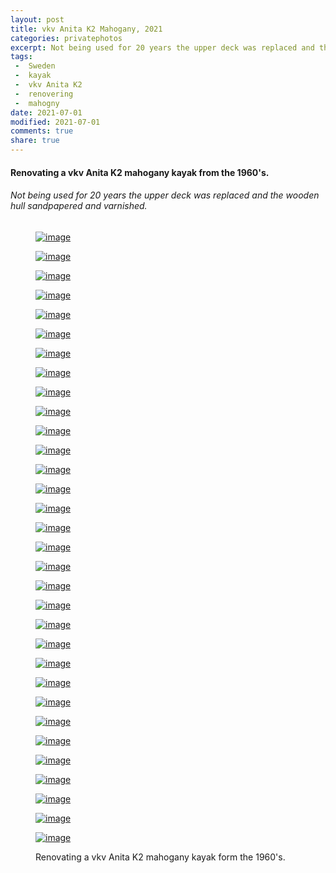 ```yaml
---
layout: post
title: vkv Anita K2 Mahogany, 2021
categories: privatephotos
excerpt: Not being used for 20 years the upper deck was replaced and the wooden hull sandpapered and varnished.
tags:
 -  Sweden
 -  kayak
 -  vkv Anita K2
 -  renovering
 -  mahogny
date: 2021-07-01
modified: 2021-07-01
comments: true
share: true
---
```



#### Renovating a vkv Anita K2 mahogany kayak from the 1960's.

###### Not being used for 20 years the upper deck was replaced and the wooden hull sandpapered and varnished.

<figure class='third'>

<a href="../../photos/se_202106_vkv-anita2_renovering/se_202106_vkv-anita2_renovering_m_01_IMG_20210604_152925_945.jpg"><img src="../../photos/se_202106_vkv-anita2_renovering/se_202106_vkv-anita2_renovering_m_01_IMG_20210604_152925_945.jpg" alt="image"></a>

<a href="../../photos/se_202106_vkv-anita2_renovering/se_202106_vkv-anita2_renovering_m_02_vkv_anita_k2_mahogny-60-tal_blocket_01.jpg"><img src="../../photos/se_202106_vkv-anita2_renovering/se_202106_vkv-anita2_renovering_m_02_vkv_anita_k2_mahogny-60-tal_blocket_01.jpg" alt="image"></a>

<a href="../../photos/se_202106_vkv-anita2_renovering/se_202106_vkv-anita2_renovering_m_04_IMG_20210604_144255_773.jpg"><img src="../../photos/se_202106_vkv-anita2_renovering/se_202106_vkv-anita2_renovering_m_04_IMG_20210604_144255_773.jpg" alt="image"></a>

<a href="../../photos/se_202106_vkv-anita2_renovering/se_202106_vkv-anita2_renovering_m_05_IMG_20210604_163335_058.jpg"><img src="../../photos/se_202106_vkv-anita2_renovering/se_202106_vkv-anita2_renovering_m_05_IMG_20210604_163335_058.jpg" alt="image"></a>

<a href="../../photos/se_202106_vkv-anita2_renovering/se_202106_vkv-anita2_renovering_m_07_IMG_20210604_170546_834.jpg"><img src="../../photos/se_202106_vkv-anita2_renovering/se_202106_vkv-anita2_renovering_m_07_IMG_20210604_170546_834.jpg" alt="image"></a>

<a href="../../photos/se_202106_vkv-anita2_renovering/se_202106_vkv-anita2_renovering_m_08_IMG_20210604_170814_431.jpg"><img src="../../photos/se_202106_vkv-anita2_renovering/se_202106_vkv-anita2_renovering_m_08_IMG_20210604_170814_431.jpg" alt="image"></a>

<a href="../../photos/se_202106_vkv-anita2_renovering/se_202106_vkv-anita2_renovering_m_09_DSC_4778.jpg"><img src="../../photos/se_202106_vkv-anita2_renovering/se_202106_vkv-anita2_renovering_m_09_DSC_4778.jpg" alt="image"></a>

<a href="../../photos/se_202106_vkv-anita2_renovering/se_202106_vkv-anita2_renovering_m_10_DSC_4779.jpg"><img src="../../photos/se_202106_vkv-anita2_renovering/se_202106_vkv-anita2_renovering_m_10_DSC_4779.jpg" alt="image"></a>

<a href="../../photos/se_202106_vkv-anita2_renovering/se_202106_vkv-anita2_renovering_m_11_DSC_4781.jpg"><img src="../../photos/se_202106_vkv-anita2_renovering/se_202106_vkv-anita2_renovering_m_11_DSC_4781.jpg" alt="image"></a>

<a href="../../photos/se_202106_vkv-anita2_renovering/se_202106_vkv-anita2_renovering_m_12_DSC_4782.jpg"><img src="../../photos/se_202106_vkv-anita2_renovering/se_202106_vkv-anita2_renovering_m_12_DSC_4782.jpg" alt="image"></a>

<a href="../../photos/se_202106_vkv-anita2_renovering/se_202106_vkv-anita2_renovering_m_13_DSC_4783.jpg"><img src="../../photos/se_202106_vkv-anita2_renovering/se_202106_vkv-anita2_renovering_m_13_DSC_4783.jpg" alt="image"></a>

<a href="../../photos/se_202106_vkv-anita2_renovering/se_202106_vkv-anita2_renovering_m_14_DSC_4788.jpg"><img src="../../photos/se_202106_vkv-anita2_renovering/se_202106_vkv-anita2_renovering_m_14_DSC_4788.jpg" alt="image"></a>

<a href="../../photos/se_202106_vkv-anita2_renovering/se_202106_vkv-anita2_renovering_m_15_DSC_4790.jpg"><img src="../../photos/se_202106_vkv-anita2_renovering/se_202106_vkv-anita2_renovering_m_15_DSC_4790.jpg" alt="image"></a>

<a href="../../photos/se_202106_vkv-anita2_renovering/se_202106_vkv-anita2_renovering_m_16_DSC_4786.jpg"><img src="../../photos/se_202106_vkv-anita2_renovering/se_202106_vkv-anita2_renovering_m_16_DSC_4786.jpg" alt="image"></a>

<a href="../../photos/se_202106_vkv-anita2_renovering/se_202106_vkv-anita2_renovering_m_17_DSC_4791.jpg"><img src="../../photos/se_202106_vkv-anita2_renovering/se_202106_vkv-anita2_renovering_m_17_DSC_4791.jpg" alt="image"></a>

<a href="../../photos/se_202106_vkv-anita2_renovering/se_202106_vkv-anita2_renovering_m_18_DSC_4792.jpg"><img src="../../photos/se_202106_vkv-anita2_renovering/se_202106_vkv-anita2_renovering_m_18_DSC_4792.jpg" alt="image"></a>

<a href="../../photos/se_202106_vkv-anita2_renovering/se_202106_vkv-anita2_renovering_m_19_DSC_4793.jpg"><img src="../../photos/se_202106_vkv-anita2_renovering/se_202106_vkv-anita2_renovering_m_19_DSC_4793.jpg" alt="image"></a>

<a href="../../photos/se_202106_vkv-anita2_renovering/se_202106_vkv-anita2_renovering_m_20_DSC_4795.jpg"><img src="../../photos/se_202106_vkv-anita2_renovering/se_202106_vkv-anita2_renovering_m_20_DSC_4795.jpg" alt="image"></a>

<a href="../../photos/se_202106_vkv-anita2_renovering/se_202106_vkv-anita2_renovering_m_21_DSC_4796.jpg"><img src="../../photos/se_202106_vkv-anita2_renovering/se_202106_vkv-anita2_renovering_m_21_DSC_4796.jpg" alt="image"></a>

<a href="../../photos/se_202106_vkv-anita2_renovering/se_202106_vkv-anita2_renovering_m_22_DSC_4800.jpg"><img src="../../photos/se_202106_vkv-anita2_renovering/se_202106_vkv-anita2_renovering_m_22_DSC_4800.jpg" alt="image"></a>

<a href="../../photos/se_202106_vkv-anita2_renovering/se_202106_vkv-anita2_renovering_m_23_DSC_4802.jpg"><img src="../../photos/se_202106_vkv-anita2_renovering/se_202106_vkv-anita2_renovering_m_23_DSC_4802.jpg" alt="image"></a>

<a href="../../photos/se_202106_vkv-anita2_renovering/se_202106_vkv-anita2_renovering_m_24_DSC_4808.jpg"><img src="../../photos/se_202106_vkv-anita2_renovering/se_202106_vkv-anita2_renovering_m_24_DSC_4808.jpg" alt="image"></a>

<a href="../../photos/se_202106_vkv-anita2_renovering/se_202106_vkv-anita2_renovering_m_25_DSC_4810.jpg"><img src="../../photos/se_202106_vkv-anita2_renovering/se_202106_vkv-anita2_renovering_m_25_DSC_4810.jpg" alt="image"></a>

<a href="../../photos/se_202106_vkv-anita2_renovering/se_202106_vkv-anita2_renovering_m_26_DSC_4818.jpg"><img src="../../photos/se_202106_vkv-anita2_renovering/se_202106_vkv-anita2_renovering_m_26_DSC_4818.jpg" alt="image"></a>

<a href="../../photos/se_202106_vkv-anita2_renovering/se_202106_vkv-anita2_renovering_m_27_DSC_4820.jpg"><img src="../../photos/se_202106_vkv-anita2_renovering/se_202106_vkv-anita2_renovering_m_27_DSC_4820.jpg" alt="image"></a>

<a href="../../photos/se_202106_vkv-anita2_renovering/se_202106_vkv-anita2_renovering_m_28_DSC_4823.jpg"><img src="../../photos/se_202106_vkv-anita2_renovering/se_202106_vkv-anita2_renovering_m_28_DSC_4823.jpg" alt="image"></a>

<a href="../../photos/se_202106_vkv-anita2_renovering/se_202106_vkv-anita2_renovering_m_29_DSC_4825.jpg"><img src="../../photos/se_202106_vkv-anita2_renovering/se_202106_vkv-anita2_renovering_m_29_DSC_4825.jpg" alt="image"></a>

<a href="../../photos/se_202106_vkv-anita2_renovering/se_202106_vkv-anita2_renovering_m_30_DSC_4827.jpg"><img src="../../photos/se_202106_vkv-anita2_renovering/se_202106_vkv-anita2_renovering_m_30_DSC_4827.jpg" alt="image"></a>

<a href="../../photos/se_202106_vkv-anita2_renovering/se_202106_vkv-anita2_renovering_m_31_DSC_4879.jpg"><img src="../../photos/se_202106_vkv-anita2_renovering/se_202106_vkv-anita2_renovering_m_31_DSC_4879.jpg" alt="image"></a>

<a href="../../photos/se_202106_vkv-anita2_renovering/se_202106_vkv-anita2_renovering_m_32_DSC_4828.jpg"><img src="../../photos/se_202106_vkv-anita2_renovering/se_202106_vkv-anita2_renovering_m_32_DSC_4828.jpg" alt="image"></a>

<a href="../../photos/se_202106_vkv-anita2_renovering/se_202106_vkv-anita2_renovering_m_33_DSC_4835.jpg"><img src="../../photos/se_202106_vkv-anita2_renovering/se_202106_vkv-anita2_renovering_m_33_DSC_4835.jpg" alt="image"></a>

<a href="../../photos/se_202106_vkv-anita2_renovering/se_202106_vkv-anita2_renovering_m_34_DSC_4845.jpg"><img src="../../photos/se_202106_vkv-anita2_renovering/se_202106_vkv-anita2_renovering_m_34_DSC_4845.jpg" alt="image"></a>

<figcaption>Renovating a vkv Anita K2 mahogany kayak form the 1960's.</figcaption>

</figure>
